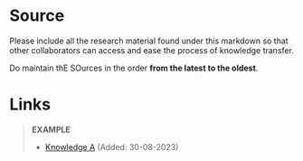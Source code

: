 # Source
Please include all the research material found under this markdown so that other collaborators can access and ease the process of knowledge transfer.

Do maintain thE SOurces in the order **from the latest to the oldest**.

# Links


> **EXAMPLE**
>
> - [Knowledge A](http://sourcetoknowledge.com) (Added: 30-08-2023)